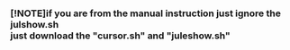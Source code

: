 ### [!NOTE]if you are from the manual instruction just ignore the julshow.sh <br />    just download the "cursor.sh" and "juleshow.sh"
